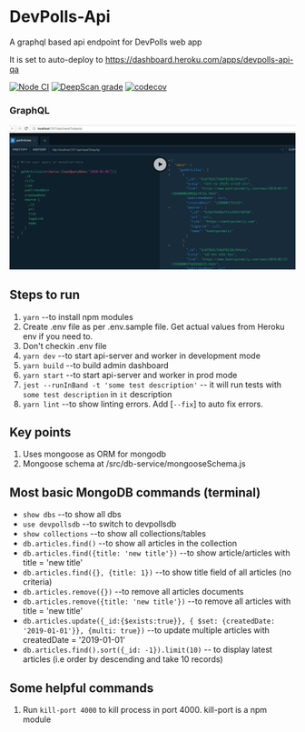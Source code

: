 # DevPolls-Api

A graphql based api endpoint for DevPolls web app

It is set to auto-deploy to https://dashboard.heroku.com/apps/devpolls-api-qa

[![Node CI](https://github.com/devpolls/devpolls-api/actions/workflows/nodejs.yml/badge.svg)](https://github.com/devpolls/devpolls-api/actions/workflows/nodejs.yml)
[![DeepScan grade](https://deepscan.io/api/teams/5348/projects/7147/branches/66890/badge/grade.svg)](https://deepscan.io/dashboard#view=project&tid=5348&pid=7147&bid=66890)
[![codecov](https://codecov.io/gh/siristechnology/devpolls-api/branch/master/graph/badge.svg)](https://codecov.io/gh/siristechnology/devpolls-api)

### GraphQL

![graphql](/packages/server/assets/images/graphql-interface.png)

## Steps to run

1. `yarn` --to install npm modules
2. Create .env file as per .env.sample file. Get actual values from Heroku env if you need to.
3. Don't checkin .env file
4. `yarn dev` --to start api-server and worker in development mode
5. `yarn build` --to build admin dashboard
6. `yarn start` --to start api-server and worker in prod mode
7. `jest --runInBand -t 'some test description'` -- it will run tests with `some test description` in `it` description
8. `yarn lint` --to show linting errors. Add [`--fix`] to auto fix errors.

## Key points

1. Uses mongoose as ORM for mongodb
2. Mongoose schema at /src/db-service/mongooseSchema.js

## Most basic MongoDB commands (terminal)

-   `show dbs` --to show all dbs
-   `use devpollsdb` --to switch to devpollsdb
-   `show collections` --to show all collections/tables
-   `db.articles.find()` --to show all articles in the collection
-   `db.articles.find({title: 'new title'})` --to show article/articles with title = 'new title'
-   `db.articles.find({}, {title: 1})` --to show title field of all articles (no criteria)
-   `db.articles.remove({})` --to remove all articles documents
-   `db.articles.remove({title: 'new title'})` --to remove all articles with title = 'new title'
-   `db.articles.update({_id:{$exists:true}}, { $set: {createdDate: '2019-01-01'}}, {multi: true})` --to update multiple articles with createdDate = '2019-01-01'
-   `db.articles.find().sort({_id: -1}).limit(10)` -- to display latest articles (i.e order by descending and take 10 records)

## Some helpful commands

1. Run `kill-port 4000` to kill process in port 4000. kill-port is a npm module
